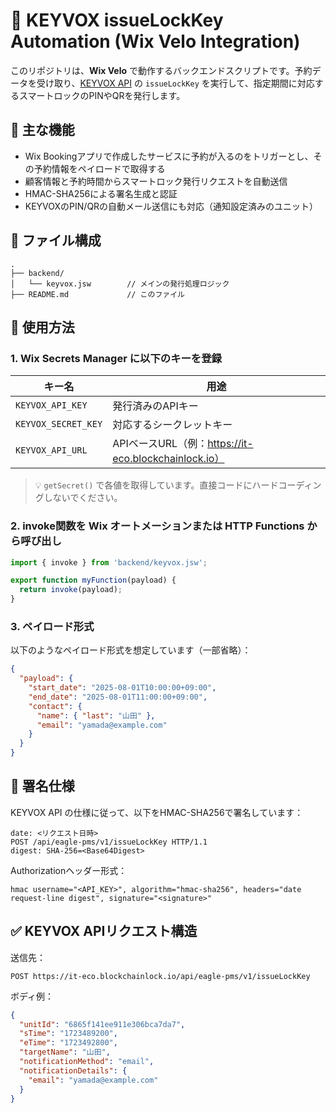 # 🔐 KEYVOX issueLockKey Automation (Wix Velo Integration)

このリポジトリは、**Wix Velo** で動作するバックエンドスクリプトです。予約データを受け取り、[KEYVOX API](https://developers.keyvox.co/) の `issueLockKey` を実行して、指定期間に対応するスマートロックのPINやQRを発行します。

## 🧩 主な機能

- Wix Bookingアプリで作成したサービスに予約が入るのをトリガーとし、その予約情報をペイロードで取得する
- 顧客情報と予約時間からスマートロック発行リクエストを自動送信
- HMAC-SHA256による署名生成と認証
- KEYVOXのPIN/QRの自動メール送信にも対応（通知設定済みのユニット）

## 📁 ファイル構成
```
.
├── backend/   
│   └── keyvox.jsw        // メインの発行処理ロジック   
├── README.md             // このファイル  
```

## 🚀 使用方法

### 1. Wix Secrets Manager に以下のキーを登録

| キー名                 | 用途                        |
|------------------------|-----------------------------|
| `KEYVOX_API_KEY`       | 発行済みのAPIキー           |
| `KEYVOX_SECRET_KEY`    | 対応するシークレットキー    |
| `KEYVOX_API_URL`       | APIベースURL（例：https://it-eco.blockchainlock.io）|

> 💡 `getSecret()` で各値を取得しています。直接コードにハードコーディングしないでください。

### 2. invoke関数を Wix オートメーションまたは HTTP Functions から呼び出し

```javascript
import { invoke } from 'backend/keyvox.jsw';

export function myFunction(payload) {
  return invoke(payload);
}
```

### 3. ペイロード形式

以下のようなペイロード形式を想定しています（一部省略）：

```json
{
  "payload": {
    "start_date": "2025-08-01T10:00:00+09:00",
    "end_date": "2025-08-01T11:00:00+09:00",
    "contact": {
      "name": { "last": "山田" },
      "email": "yamada@example.com"
    }
  }
}
```

## 🔐 署名仕様

KEYVOX API の仕様に従って、以下をHMAC-SHA256で署名しています：

```
date: <リクエスト日時>
POST /api/eagle-pms/v1/issueLockKey HTTP/1.1
digest: SHA-256=<Base64Digest>
```
Authorizationヘッダー形式：
```
hmac username="<API_KEY>", algorithm="hmac-sha256", headers="date request-line digest", signature="<signature>"
```

## ✅ KEYVOX APIリクエスト構造
送信先：
```
POST https://it-eco.blockchainlock.io/api/eagle-pms/v1/issueLockKey
```
ボディ例：
```json
{
  "unitId": "6865f141ee911e306bca7da7",
  "sTime": "1723489200",
  "eTime": "1723492800",
  "targetName": "山田",
  "notificationMethod": "email",
  "notificationDetails": {
    "email": "yamada@example.com"
  }
}
```
